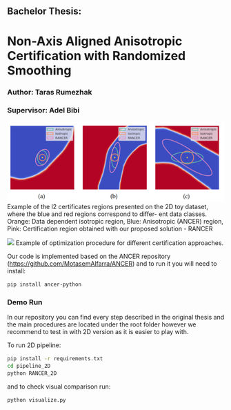 ## Bachelor Thesis:
# Non-Axis Aligned Anisotropic Certification with Randomized Smoothing

### Author: Taras Rumezhak
### Supervisor: Adel Bibi

![](images/intro_rancer.png)
Example of the l2 certificates regions presented on the
2D toy dataset, where the blue and red regions correspond to differ-
ent data classes. Orange: Data dependent isotropic region, Blue:
Anisotropic (ANCER) region, Pink: Certification region obtained
with our proposed solution - RANCER 


![](images/optimization_combined.gif)
Example of optimization procedure for different certification approaches.

Our code is implemented based on the ANCER repository (https://github.com/MotasemAlfarra/ANCER) and to run it you will need to install:

```bash
pip install ancer-python
```


### Demo Run

In our repository you can find every step described in the original thesis and the main procedures are located under the root folder however we recommend to test in with 2D version as it is easier to play with.

To run 2D pipeline:
```bash
pip install -r requirements.txt
cd pipeline_2D
python RANCER_2D
```

and to check visual comparison run:

```bash
python visualize.py
```
